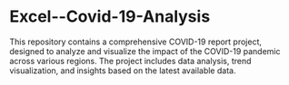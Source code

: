 # Excel--Covid-19-Analysis
This repository contains a comprehensive COVID-19 report project, designed to analyze and visualize the impact of the COVID-19 pandemic across various regions. The project includes data analysis, trend visualization, and insights based on the latest available data.
